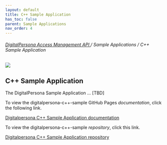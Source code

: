 ```yaml
---
layout: default
title: C++ Sample Application
has_toc: false
parent: Sample Applications
nav_order: 4  
---
```


###### [DigitalPersona Access Management API ](https://lenhodgeman.github.io/digitalpersona-access-management-api/)/ Sample Applications / C++ Sample Application  

![](assets/HID-logo.png)  

## C++ Sample Application

The DigitalPersona Sample Application ... [TBD]

To view the digitalpersona-c++-sample GitHub Pages *documentation*,  click the following link.

[Digitalpersona C++ Sample Application  documentation](https://lenhodgeman.github.io/digitalpersona-c++-sample/)

To view the digitalpersona-c++-sample *repository*,  click this link.

[Digitalpersona C++ Sample Application repository](https://github.com/LenHodgeman/digitalpersona-c++-sample/)

